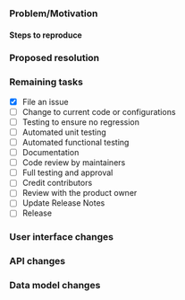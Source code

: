 ### Problem/Motivation

#### Steps to reproduce


### Proposed resolution

### Remaining tasks
- [x] File an issue
- [ ] Change to current code or configurations
- [ ] Testing to ensure no regression
- [ ] Automated unit testing
- [ ] Automated functional testing
- [ ] Documentation
- [ ] Code review by maintainers
- [ ] Full testing and approval
- [ ] Credit contributors
- [ ] Review with the product owner
- [ ] Update Release Notes
- [ ] Release

### User interface changes


### API changes


### Data model changes

